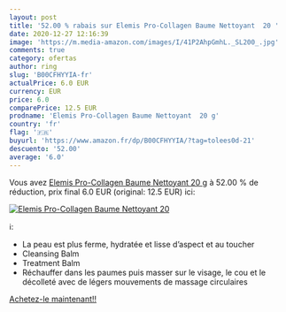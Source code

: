 ```yaml
---
layout: post
title: '52.00 % rabais sur Elemis Pro-Collagen Baume Nettoyant  20 '
date: 2020-12-27 12:16:39
image: 'https://m.media-amazon.com/images/I/41P2AhpGmhL._SL200_.jpg'
comments: true
category: ofertas
author: ring
slug: 'B00CFHYYIA-fr'
actualPrice: 6.0 EUR
currency: EUR
price: 6.0
comparePrice: 12.5 EUR
prodname: 'Elemis Pro-Collagen Baume Nettoyant  20 g'
country: 'fr'
flag: '🇫🇷'
buyurl: 'https://www.amazon.fr/dp/B00CFHYYIA/?tag=tolees0d-21'
descuento: '52.00'
average: '6.0'
---
```


Vous avez [Elemis Pro-Collagen Baume Nettoyant  20 g](https://www.amazon.fr/dp/B00CFHYYIA/?tag=tolees0d-21)  à  52.00 % de réduction, prix final  6.0 EUR (original: 12.5 EUR) ici:

[![Elemis Pro-Collagen Baume Nettoyant  20 ](https://m.media-amazon.com/images/I/41P2AhpGmhL._SL200_.jpg)](https://www.amazon.fr/dp/B00CFHYYIA/?tag=tolees0d-21)

ℹ️:

- La peau est plus ferme, hydratée et lisse d’aspect et au toucher
- Cleansing Balm
- Treatment Balm
- Réchauffer dans les paumes puis masser sur le visage, le cou et le décolleté avec de légers mouvements de massage circulaires

[Achetez-le maintenant!!](https://www.amazon.fr/dp/B00CFHYYIA/?tag=tolees0d-21)
